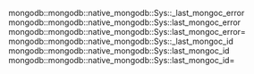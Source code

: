 mongodb::mongodb::native_mongodb::Sys::_last_mongoc_error
mongodb::mongodb::native_mongodb::Sys::last_mongoc_error
mongodb::mongodb::native_mongodb::Sys::last_mongoc_error=
mongodb::mongodb::native_mongodb::Sys::_last_mongoc_id
mongodb::mongodb::native_mongodb::Sys::last_mongoc_id
mongodb::mongodb::native_mongodb::Sys::last_mongoc_id=